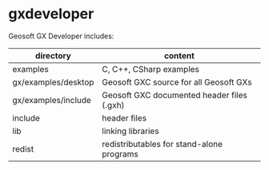 # gxdeveloper
Geosoft GX Developer includes:

 | directory           | content                                    |
 |---------------------|--------------------------------------------|
 | examples            | C, C++, CSharp examples                    |
 | gx/examples/desktop | Geosoft GXC source for all Geosoft GXs     |
 | gx/examples/include | Geosoft GXC documented header files (.gxh) |
 | include             | header files                               |
 | lib                 | linking libraries                          |
 | redist              | redistributables for stand-alone programs  |
